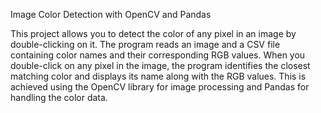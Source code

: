 Image Color Detection with OpenCV and Pandas

This project allows you to detect the color of any pixel in an image by double-clicking on it. The program reads an image and a CSV file containing color names and their corresponding RGB values. When you double-click on any pixel in the image, the program identifies the closest matching color and displays its name along with the RGB values. This is achieved using the OpenCV library for image processing and Pandas for handling the color data.
